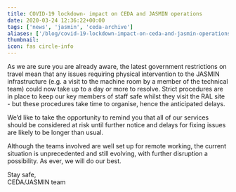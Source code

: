 ```yaml
---
title: COVID-19 lockdown- impact on CEDA and JASMIN operations
date: 2020-03-24 12:36:22+00:00
tags: ['news', 'jasmin', 'ceda-archive']
aliases: ['/blog/covid-19-lockdown-impact-on-ceda-and-jasmin-operations']
thumbnail: 
icon: fas circle-info
---
```


As we are sure you are already aware, the latest government restrictions on travel mean that any issues requiring physical intervention to the JASMIN infrastructure (e.g. a visit to the machine room by a member of the technical team) could now take up to a day or more to resolve. Strict procedures are in place to keep our key members of staff safe whilst they visit the RAL site - but these procedures take time to organise, hence the anticipated delays.   
  
We’d like to take the opportunity to remind you that all of our services should be considered at risk until further notice and delays for fixing issues are likely to be longer than usual.    
  
Although the teams involved are well set up for remote working, the current situation is unprecedented and still evolving, with further disruption a possibility. As ever, we will do our best.  
  
Stay safe,   
CEDA/JASMIN team 


 


